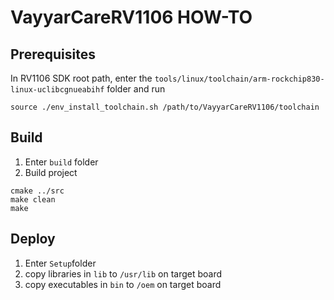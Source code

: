 # VayyarCareRV1106 HOW-TO

## Prerequisites

In RV1106 SDK root path, enter the `tools/linux/toolchain/arm-rockchip830-linux-uclibcgnueabihf` folder and run 
```console
source ./env_install_toolchain.sh /path/to/VayyarCareRV1106/toolchain
```

## Build
1. Enter `build` folder
2. Build project
```console
cmake ../src
make clean
make
```
## Deploy
1. Enter `Setup`folder
2. copy libraries in `lib` to `/usr/lib` on target board
3. copy executables in `bin` to `/oem` on target board
